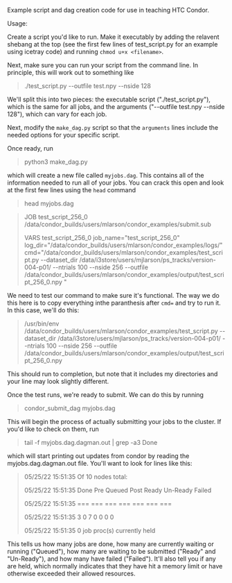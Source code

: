 Example script and dag creation code for use in teaching HTC Condor.


Usage:

Create a script you'd like to run. Make it executably by adding the relavent shebang at the top (see the first few lines of test_script.py for an example using icetray code) and running `chmod u+x <filename>`.

Next, make sure you can run your script from the command line. In principle, this will work out to something like
> ./test_script.py --outfile test.npy --nside 128

We'll split this into two pieces: the executable script ("./test_script.py"), which is the same for all jobs, and the arguments ("--outfile test.npy --nside 128"), which can vary for each job.

Next, modify the `make_dag.py` script so that the `arguments` lines include the needed options for your specific script.

Once ready, run
> python3 make_dag.py

which will create a new file called `myjobs.dag`. This contains all of the information needed to run all of your jobs. You can crack this open and look at the first few lines using the `head` command
> head myjobs.dag

>JOB test_script_256_0 /data/condor_builds/users/mlarson/condor_examples/submit.sub
>
>VARS test_script_256_0  job_name="test_script_256_0"  log_dir="/data/condor_builds/users/mlarson/condor_examples/logs/"  cmd="/data/condor_builds/users/mlarson/condor_examples/test_script.py --dataset_dir /data/i3store/users/mjlarson/ps_tracks/version-004-p01/ --ntrials 100 --nside 256 --outfile /data/condor_builds/users/mlarson/condor_examples/output/test_script_256_0.npy " 

We need to test our command to make sure it's functional. The way we do this here is to copy everything inthe paranthesis after `cmd=` and try to run it. In this case, we'll do this:
> /usr/bin/env /data/condor_builds/users/mlarson/condor_examples/test_script.py --dataset_dir /data/i3store/users/mjlarson/ps_tracks/version-004-p01/ --ntrials 100 --nside 256 --outfile /data/condor_builds/users/mlarson/condor_examples/output/test_script_256_0.npy

This should run to completion, but note that it includes my directories and your line may look slightly different.

Once the test runs, we're ready to submit. We can do this by running
> condor_submit_dag myjobs.dag

This will begin the process of actually submitting your jobs to the cluster. If you'd like to check on them, run
> tail -f myjobs.dag.dagman.out | grep -a3 Done

which will start printing out updates from condor by reading the myjobs.dag.dagman.out file. You'll want to look for lines like this:
> 05/25/22 15:51:35 Of 10 nodes total:
>
> 05/25/22 15:51:35  Done     Pre   Queued    Post   Ready   Un-Ready   Failed
> 
> 05/25/22 15:51:35   ===     ===      ===     ===     ===        ===      ===
> 
> 05/25/22 15:51:35     3       0        7       0       0          0        0
> 
> 05/25/22 15:51:35 0 job proc(s) currently held

This tells us how many jobs are done, how many are currently waiting or running ("Queued"), how many are waiting to be submitted ("Ready" and "Un-Ready"), and how many have failed ("Failed"). It'll also tell you if any are held, which normally indicates that they have hit a memory limit or have otherwise exceeded their allowed resources.


